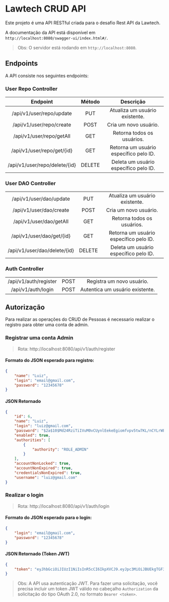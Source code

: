 # Lawtech CRUD API

Este projeto é uma API RESTful criada para o desafio Rest API da Lawtech.

A documentação da API está disponível em `http://localhost:8080/swagger-ui/index.html#/`.

> Obs: O servidor está rodando em `http://localhost:8080`.

## Endpoints

A API consiste nos seguintes endpoints:

### User Repo Controller

<table align=center>
    <thead>
        <tr>
            <th>Endpoint</th>
            <th>Método</th>
            <th>Descrição</th>
        </tr>
    </thead>
    <tbody align=center>
        <tr>
            <td>/api/v1/user/repo/update</td>
            <td>PUT</td>
            <td>Atualiza um usuário existente.</td>
        </tr>
        <tr>
            <td>/api/v1/user/repo/create</td>
            <td>POST</td>
            <td>Cria um novo usuário.</td>
        </tr>
        <tr>
            <td>/api/v1/user/repo/getAll</td>
            <td>GET</td>
            <td>Retorna todos os usuários.</td>
        </tr>
        <tr>
            <td>/api/v1/user/repo/get/{id}</td>
            <td>GET</td>
            <td>Retorna um usuário específico pelo ID.</td>
        </tr>
        <tr>
            <td>/api/v1/user/repo/delete/{id}</td>
            <td>DELETE</td>
            <td>Deleta um usuário específico pelo ID.</td>
        </tr>
    </tbody>
</table>

### User DAO Controller

<table align=center>
  <tbody align=center>
        <tr>
            <td>/api/v1/user/dao/update</td>
            <td>PUT</td>
            <td>Atualiza um usuário existente.</td>
        </tr>
        <tr>
            <td>/api/v1/user/dao/create</td>
            <td>POST</td>
            <td>Cria um novo usuário.</td>
        </tr>
        <tr>
            <td>/api/v1/user/dao/getAll</td>
            <td>GET</td>
            <td>Retorna todos os usuários.</td>
        </tr>
        <tr>
            <td>/api/v1/user/dao/get/{id}</td>
            <td>GET</td>
            <td>Retorna um usuário específico pelo ID.</td>
        </tr>
        <tr>
            <td>/api/v1/user/dao/delete/{id}</td>
            <td>DELETE</td>
            <td>Deleta um usuário específico pelo ID.</td>
        </tr>
    </tbody>
</table>

### Auth Controller

<table align=center>
  <tbody align=center>
    <tr>
      <td>/api/v1/auth/register</td>
      <td>POST</td>
      <td>Registra um novo usuário.</td>
    </tr>
    <tr>
      <td>/api/v1/auth/login</td>
      <td>POST</td>
      <td>Autentica um usuário existente.</td>
      </tr>
    </tbody>
</table>

## Autorização

Para realizar as operações do CRUD de Pessoas é necessario realizar o registro para obter uma conta de admin.

### Registrar uma conta Admin

> Rota: http://localhost:8080/api/v1/auth/register

#### Formato do JSON esperado para registro:

```json
{
    "name": "Luiz",
    "login": "email@gmail.com",
    "password": "12345678"
}
```

#### JSON Retornado

```json
{
    "id": 6,
    "name": "Luiz",
    "login": "luiz@gmail.com",
    "password": "$2a$10$Md24RziTiIVuM0vCUynlEekeEgiomfvpv5tw7KL/nCYLrWEusAnle",
    "enabled": true,
    "authorities": [
        {
            "authority": "ROLE_ADMIN"
        }
    ],
    "accountNonLocked": true,
    "accountNonExpired": true,
    "credentialsNonExpired": true,
    "username": "luiz@gmail.com"
}
```

### Realizar o login

> Rota: http://localhost:8080/api/v1/auth/login

#### Formato do JSON esperado para o login:

```json
{
    "login": "email@gmail.com",
    "password": "12345678"
}
```

#### JSON Retornado (Token JWT)

```json
{
    "token": "eyJhbGciOiJIUzI1NiIsInR5cCI6IkpXVCJ9.eyJpc3MiOiJBUEkgTGF3dGVjaCIsInN1YiI6Imx1aXpAZ21haWwuY29tIiwiZXhwIjoxNzA2MzA0NTY2fQ.O1l3GuLDn16rKBuU2SqXRnrAdf1g2RVAU0v1OsLzTAA"
}
```

> Obs: A API usa autenticação JWT. Para fazer uma solicitação, você precisa incluir um token JWT válido no cabeçalho `Authorization` da solicitação do tipo OAuth 2.0, no formato `Bearer <token>`.
